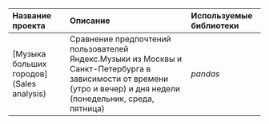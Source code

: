 
| Название проекта | Описание | Используемые библиотеки | 
| :---------------------- | :---------------------- | :---------------------- |
| [Музыка больших городов](Sales analysis) | Сравнение предпочтений пользователей Яндекс.Музыки из Москвы и Санкт-Петербурга в зависимости от времени (утро и вечер) и дня недели (понедельник, среда, пятница)| *pandas* |
